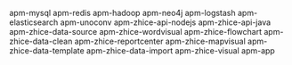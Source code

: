 apm-mysql
apm-redis
apm-hadoop
apm-neo4j
apm-logstash
apm-elasticsearch
apm-unoconv
apm-zhice-api-nodejs
apm-zhice-api-java
apm-zhice-data-source
apm-zhice-wordvisual
apm-zhice-flowchart
apm-zhice-data-clean
apm-zhice-reportcenter
apm-zhice-mapvisual
apm-zhice-data-template
apm-zhice-data-import
apm-zhice-visual
apm-app
